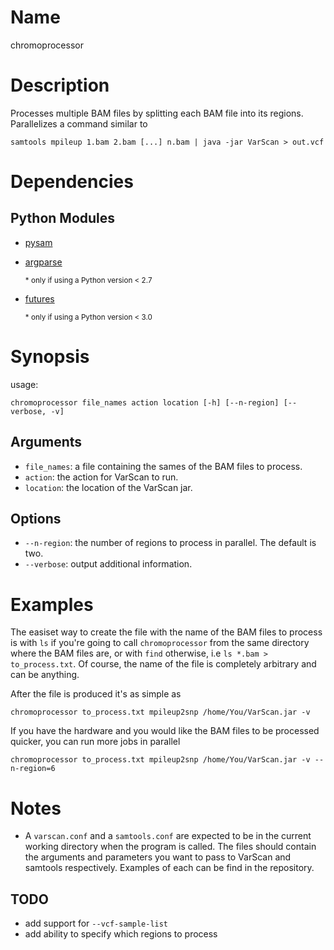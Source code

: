 # Name
chromoprocessor

# Description
Processes multiple BAM files by splitting each BAM file into its regions.
Parallelizes a command similar to

    samtools mpileup 1.bam 2.bam [...] n.bam | java -jar VarScan > out.vcf

# Dependencies
## Python Modules
* [pysam](https://pypi.python.org/pypi/pysam)
* [argparse](https://pypi.python.org/pypi/argparse)

    <sub> \* only if using a Python version &lt; 2.7 </sub>
* [futures](https://pypi.python.org/pypi/futures)

    <sub> \* only if using a Python version &lt; 3.0 </sub>

# Synopsis
usage:

    chromoprocessor file_names action location [-h] [--n-region] [--verbose, -v]

## Arguments
* `file_names`: a file containing the sames of the BAM files to process.
* `action`: the action for VarScan to run.
* `location`: the location of the VarScan jar.

## Options
* `--n-region`: the number of regions to process in parallel. The default is
two.
* `--verbose`: output additional information.

# Examples
The easiset way to create the file with the name of the BAM files to process is
with `ls` if you're going to call `chromoprocessor` from the same directory where
the BAM files are, or with `find` otherwise, i.e `ls *.bam > to_process.txt`. Of
course, the name of the file is completely arbitrary and can be anything.

After the file is produced it's as simple as

    chromoprocessor to_process.txt mpileup2snp /home/You/VarScan.jar -v

If you have the hardware and you would like the BAM files to be processed
quicker, you can run more jobs in parallel

    chromoprocessor to_process.txt mpileup2snp /home/You/VarScan.jar -v --n-region=6

# Notes
* A `varscan.conf` and a `samtools.conf` are expected to be in the current
working directory when the program is called. The files should contain the
arguments and parameters you want to pass to VarScan and samtools respectively.
Examples of each can be find in the repository.

## TODO
* add support for `--vcf-sample-list`
* add ability to specify which regions to process
